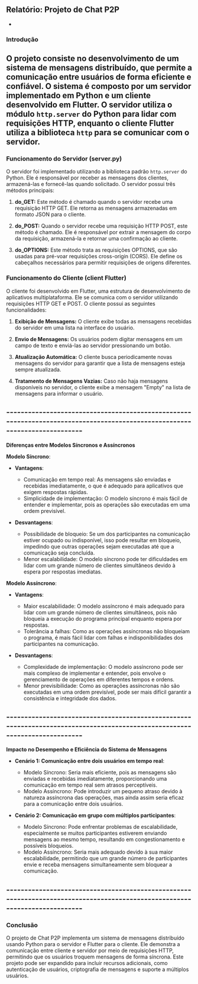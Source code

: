 ## Relatório: Projeto de Chat P2P
- 
### Introdução
O projeto consiste no desenvolvimento de um sistema de mensagens distribuído, que permite a comunicação entre usuários de forma eficiente e confiável. O sistema é composto por um servidor implementado em Python e um cliente desenvolvido em Flutter. O servidor utiliza o módulo `http.server` do Python para lidar com requisições HTTP, enquanto o cliente Flutter utiliza a biblioteca `http` para se comunicar com o servidor.
- 
### Funcionamento do Servidor (server.py)
O servidor foi implementado utilizando a biblioteca padrão `http.server` do Python. Ele é responsável por receber as mensagens dos clientes, armazená-las e fornecê-las quando solicitado. O servidor possui três métodos principais:

1. **do_GET:** Este método é chamado quando o servidor recebe uma requisição HTTP GET. Ele retorna as mensagens armazenadas em formato JSON para o cliente.
   
2. **do_POST:** Quando o servidor recebe uma requisição HTTP POST, este método é chamado. Ele é responsável por extrair a mensagem do corpo da requisição, armazená-la e retornar uma confirmação ao cliente.

3. **do_OPTIONS:** Este método trata as requisições OPTIONS, que são usadas para pré-voar requisições cross-origin (CORS). Ele define os cabeçalhos necessários para permitir requisições de origens diferentes.

### Funcionamento do Cliente (client Flutter)
O cliente foi desenvolvido em Flutter, uma estrutura de desenvolvimento de aplicativos multiplataforma. Ele se comunica com o servidor utilizando requisições HTTP GET e POST. O cliente possui as seguintes funcionalidades:

1. **Exibição de Mensagens:** O cliente exibe todas as mensagens recebidas do servidor em uma lista na interface do usuário.

2. **Envio de Mensagens:** Os usuários podem digitar mensagens em um campo de texto e enviá-las ao servidor pressionando um botão.

3. **Atualização Automática:** O cliente busca periodicamente novas mensagens do servidor para garantir que a lista de mensagens esteja sempre atualizada.

4. **Tratamento de Mensagens Vazias:** Caso não haja mensagens disponíveis no servidor, o cliente exibe a mensagem "Empty" na lista de mensagens para informar o usuário.

## ---------------------------------------------------------------------------------------------------------------------------
**Diferenças entre Modelos Síncronos e Assíncronos**

**Modelo Síncrono**:

- **Vantagens**:
  - Comunicação em tempo real: As mensagens são enviadas e recebidas imediatamente, o que é adequado para aplicativos que exigem respostas rápidas.
  - Simplicidade de implementação: O modelo síncrono é mais fácil de entender e implementar, pois as operações são executadas em uma ordem previsível.

- **Desvantagens**:
  - Possibilidade de bloqueio: Se um dos participantes na comunicação estiver ocupado ou indisponível, isso pode resultar em bloqueio, impedindo que outras operações sejam executadas até que a comunicação seja concluída.
  - Menor escalabilidade: O modelo síncrono pode ter dificuldades em lidar com um grande número de clientes simultâneos devido à espera por respostas imediatas.

**Modelo Assíncrono**:

- **Vantagens**:
  - Maior escalabilidade: O modelo assíncrono é mais adequado para lidar com um grande número de clientes simultâneos, pois não bloqueia a execução do programa principal enquanto espera por respostas.
  - Tolerância a falhas: Como as operações assíncronas não bloqueiam o programa, é mais fácil lidar com falhas e indisponibilidades dos participantes na comunicação.

- **Desvantagens**:
  - Complexidade de implementação: O modelo assíncrono pode ser mais complexo de implementar e entender, pois envolve o gerenciamento de operações em diferentes tempos e ordens.
  - Menor previsibilidade: Como as operações assíncronas não são executadas em uma ordem previsível, pode ser mais difícil garantir a consistência e integridade dos dados.
 
## ---------------------------------------------------------------------------------------------------------------------------

**Impacto no Desempenho e Eficiência do Sistema de Mensagens**

- **Cenário 1: Comunicação entre dois usuários em tempo real**:
  - Modelo Síncrono: Seria mais eficiente, pois as mensagens são enviadas e recebidas imediatamente, proporcionando uma comunicação em tempo real sem atrasos perceptíveis.
  - Modelo Assíncrono: Pode introduzir um pequeno atraso devido à natureza assíncrona das operações, mas ainda assim seria eficaz para a comunicação entre dois usuários.

- **Cenário 2: Comunicação em grupo com múltiplos participantes**:
  - Modelo Síncrono: Pode enfrentar problemas de escalabilidade, especialmente se muitos participantes estiverem enviando mensagens ao mesmo tempo, resultando em congestionamento e possíveis bloqueios.
  - Modelo Assíncrono: Seria mais adequado devido à sua maior escalabilidade, permitindo que um grande número de participantes envie e receba mensagens simultaneamente sem bloquear a comunicação.
## ---------------------------------------------------------------------------------------------------------------------------

### Conclusão
O projeto de Chat P2P implementa um sistema de mensagens distribuído usando Python para o servidor e Flutter para o cliente. Ele demonstra a comunicação entre cliente e servidor por meio de requisições HTTP, permitindo que os usuários troquem mensagens de forma síncrona. Este projeto pode ser expandido para incluir recursos adicionais, como autenticação de usuários, criptografia de mensagens e suporte a múltiplos usuários.
